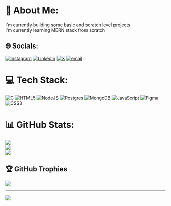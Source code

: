 # 💫 About Me:
I'm currently building some basic and scratch level projects<br>I'm currently learning MERN stack from scratch 


## 🌐 Socials:
[![Instagram](https://img.shields.io/badge/Instagram-%23E4405F.svg?logo=Instagram&logoColor=white)](https://instagram.com/https://www.instagram.com/codewith_beliefs/) [![LinkedIn](https://img.shields.io/badge/LinkedIn-%230077B5.svg?logo=linkedin&logoColor=white)]((https://www.linkedin.com/in/developer-pratik-jadhav/)) [![X](https://img.shields.io/badge/X-black.svg?logo=X&logoColor=white)](https://x.com/https://x.com/Pratik_jadhav07) [![email](https://img.shields.io/badge/Email-D14836?logo=gmail&logoColor=white)](mailto:pratikjadhav6632@gmail.com) 

# 💻 Tech Stack:
![C](https://img.shields.io/badge/c-%2300599C.svg?style=for-the-badge&logo=c&logoColor=white) ![HTML5](https://img.shields.io/badge/html5-%23E34F26.svg?style=for-the-badge&logo=html5&logoColor=white) ![NodeJS](https://img.shields.io/badge/node.js-6DA55F?style=for-the-badge&logo=node.js&logoColor=white) ![Postgres](https://img.shields.io/badge/postgres-%23316192.svg?style=for-the-badge&logo=postgresql&logoColor=white) ![MongoDB](https://img.shields.io/badge/MongoDB-%234ea94b.svg?style=for-the-badge&logo=mongodb&logoColor=white) ![JavaScript](https://img.shields.io/badge/javascript-%23323330.svg?style=for-the-badge&logo=javascript&logoColor=%23F7DF1E) ![Figma](https://img.shields.io/badge/figma-%23F24E1E.svg?style=for-the-badge&logo=figma&logoColor=white) ![CSS3](https://img.shields.io/badge/css3-%231572B6.svg?style=for-the-badge&logo=css3&logoColor=white)
# 📊 GitHub Stats:
![](https://github-readme-stats.vercel.app/api?username=pratikjadhav6632&theme=dark&hide_border=false&include_all_commits=false&count_private=false)<br/>
![](https://nirzak-streak-stats.vercel.app/?user=pratikjadhav6632&theme=dark&hide_border=false)<br/>
![](https://github-readme-stats.vercel.app/api/top-langs/?username=pratikjadhav6632&theme=dark&hide_border=false&include_all_commits=false&count_private=false&layout=compact)

## 🏆 GitHub Trophies
![](https://github-profile-trophy.vercel.app/?username=pratikjadhav6632&theme=radical&no-frame=false&no-bg=false&margin-w=4)

---
[![](https://visitcount.itsvg.in/api?id=pratikjadhav6632&icon=0&color=0)](https://visitcount.itsvg.in)

<!-- Proudly created with GPRM ( https://gprm.itsvg.in ) -->
